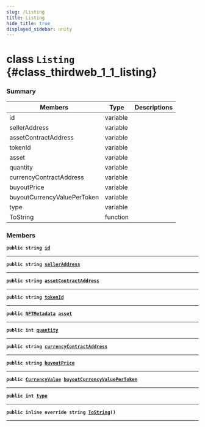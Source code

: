 ```yaml
---
slug: /Listing
title: Listing
hide_title: true
displayed_sidebar: unity
---
```


# class `Listing` {#class_thirdweb_1_1_listing}

### Summary

| Members                     | Type     | Descriptions |
| --------------------------- | -------- | ------------ |
| id                          | variable |              |
| sellerAddress               | variable |              |
| assetContractAddress        | variable |              |
| tokenId                     | variable |              |
| asset                       | variable |              |
| quantity                    | variable |              |
| currencyContractAddress     | variable |              |
| buyoutPrice                 | variable |              |
| buyoutCurrencyValuePerToken | variable |              |
| type                        | variable |              |
| ToString                    | function |              |

### Members

**`public string `[`id`](#class_thirdweb_1_1_listing_1aa16cf72440dbc432aa4a1fc4d0f89c2d)**

---

**`public string `[`sellerAddress`](#class_thirdweb_1_1_listing_1aa4f60559c5c95c0a349aeaa1d199f362)**

---

**`public string `[`assetContractAddress`](#class_thirdweb_1_1_listing_1a45a413b17e3286c09b5fd5ed1136e0c6)**

---

**`public string `[`tokenId`](#class_thirdweb_1_1_listing_1a3e50344cac62665a63f817ef763a30a1)**

---

**`public `[`NFTMetadata`](docs/unity/NFTMetadata.md#struct_thirdweb_1_1_n_f_t_metadata)` `[`asset`](#class_thirdweb_1_1_listing_1ad85828a9a53c162d924556c780e815f9)**

---

**`public int `[`quantity`](#class_thirdweb_1_1_listing_1a08ed2f930b90c224440d0a2900d973a4)**

---

**`public string `[`currencyContractAddress`](#class_thirdweb_1_1_listing_1a67411a100cec6d8a77c6218873bea2ed)**

---

**`public string `[`buyoutPrice`](#class_thirdweb_1_1_listing_1a68e6b549b1e02369006b9b2fb15e63ce)**

---

**`public `[`CurrencyValue`](docs/unity/CurrencyValue.md#struct_thirdweb_1_1_currency_value)` `[`buyoutCurrencyValuePerToken`](#class_thirdweb_1_1_listing_1a49954d5b1cc463cd7a6dfd33058cc41d)**

---

**`public int `[`type`](#class_thirdweb_1_1_listing_1aeba88a288b054d910b2683e93f327103)**

---

**`public inline override string `[`ToString`](#class_thirdweb_1_1_listing_1a64e953e8c6abfdc56b552e4ead712bd7)`()`**

---